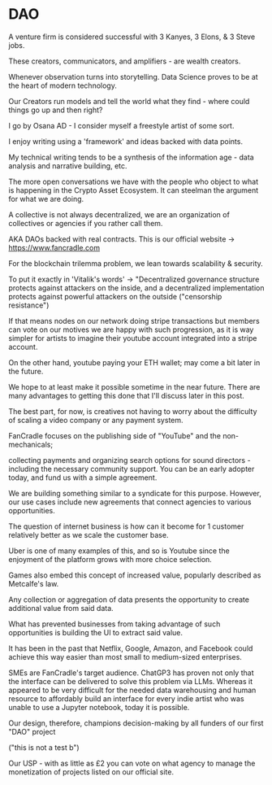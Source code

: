 # DAO

A venture firm is considered successful with 3 Kanyes, 3 Elons, & 3 Steve jobs.

These creators, communicators, and amplifiers - are wealth creators.

Whenever observation turns into storytelling. Data Science proves to be at the heart of modern technology.

Our Creators run models and tell the world what they find - where could things go up and then right?

I go by Osana AD - I consider myself a freestyle artist of some sort. 

I enjoy writing using a 'framework' and ideas backed with data points. 

My technical writing tends to be a synthesis of the information age - data analysis and narrative building, etc.

The more open conversations we have with the people who object to what is happening in the Crypto Asset Ecosystem. It can steelman the argument for what we are doing.

A collective is not always decentralized, we are an organization of collectives or agencies if you rather call them.

AKA DAOs backed with real contracts. This is our official website -> https://www.fancradle.com

For the blockchain trilemma problem, we lean towards scalability & security.

To put it exactly in 'Vitalik's words' -> "Decentralized governance structure protects against attackers on the inside, and a decentralized implementation protects against powerful attackers on the outside ("censorship resistance")

If that means nodes on our network doing stripe transactions but members can vote on our motives we are happy with such progression, as it is way simpler for artists to imagine their youtube account integrated into a stripe account.

On the other hand, youtube paying your ETH wallet; may come a bit later in the future. 

We hope to at least make it possible sometime in the near future. There are many advantages to getting this done that I'll discuss later in this post.

The best part, for now, is creatives not having to worry about the difficulty of scaling a video company or any payment system.

FanCradle focuses on the publishing side of "YouTube" and the non-mechanicals; 

collecting payments and organizing search options for sound directors - including the necessary community support. You can be an early adopter today, and fund us with a simple agreement.

We are building something similar to a syndicate for this purpose. However, our use cases include new agreements that connect agencies to various opportunities. 

The question of internet business is how can it become for 1 customer relatively better as we scale the customer base.

Uber is one of many examples of this, and so is Youtube since the enjoyment of the platform grows with more choice selection. 

Games also embed this concept of increased value, popularly described as Metcalfe's law.

Any collection or aggregation of data presents the opportunity to create additional value from said data.

What has prevented businesses from taking advantage of such opportunities is building the UI to extract said value. 

It has been in the past that Netflix, Google, Amazon, and Facebook could achieve this way easier than most small to medium-sized enterprises.

SMEs are FanCradle's target audience. ChatGP3 has proven not only that the interface can be delivered to solve this problem via LLMs. Whereas it appeared to be very difficult for the needed data warehousing and human resource to affordably build an interface for every indie artist who was unable to use a Jupyter notebook, today it is possible. 

Our design, therefore, champions decision-making by all funders of our first "DAO" project 

("this is not a test b")

Our USP - with as little as £2 you can vote on what agency to manage the monetization of projects listed on our official site.
